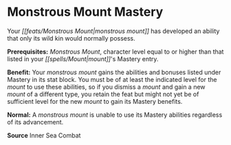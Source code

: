 ﻿---
cssclass: [feats]

---
# Monstrous Mount Mastery

Your _[[feats/Monstrous Mount|monstrous mount]]_ has developed an ability that only its wild kin would normally possess.

**Prerequisites:** _Monstrous Mount_, character level equal to or higher than that listed in your _[[spells/Mount|mount]]_'s Mastery entry.

**Benefit:** Your _monstrous mount_ gains the abilities and bonuses listed under Mastery in its stat block. You must be of at least the indicated level for the _mount_ to use these abilities, so if you dismiss a _mount_ and gain a new _mount_ of a different type, you retain the feat but might not yet be of sufficient level for the new _mount_ to gain its Mastery benefits.

**Normal:** A _monstrous mount_ is unable to use its Mastery abilities regardless of its advancement.

**Source** Inner Sea Combat